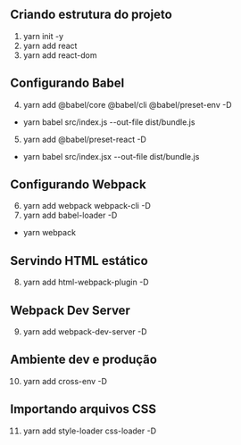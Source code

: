 ## Criando estrutura do projeto
1. yarn init -y
2. yarn add react
3. yarn add react-dom

## Configurando Babel
4. yarn add @babel/core @babel/cli @babel/preset-env -D
  - yarn babel src/index.js --out-file dist/bundle.js
5. yarn add @babel/preset-react -D
  - yarn babel src/index.jsx --out-file dist/bundle.js

## Configurando Webpack
6. yarn add webpack webpack-cli -D
7. yarn add babel-loader -D
  - yarn webpack

## Servindo HTML estático
8. yarn add html-webpack-plugin -D

## Webpack Dev Server
9. yarn add webpack-dev-server -D

## Ambiente dev e produção
10. yarn add cross-env -D

## Importando arquivos CSS
11. yarn add style-loader css-loader -D